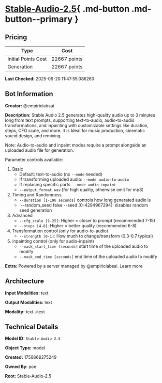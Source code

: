 # [Stable-Audio-2.5](https://poe.com/Stable-Audio-2.5){ .md-button .md-button--primary }

## Pricing

| Type | Cost |
|------|------|
| Initial Points Cost | 22667 points |
| Generation | 22667 points |

**Last Checked:** 2025-09-20 11:47:55.086260


## Bot Information

**Creator:** @empiriolabsai

**Description:** Stable Audio 2.5 generates high-quality audio up to 3 minutes long from text prompts, supporting text-to-audio, audio-to-audio transformations, and inpainting with customizable settings like duration, steps, CFG scale, and more. It is Ideal for music production, cinematic sound design, and remixing. 

Note: Audio-to-audio and inpaint modes require a prompt alongside an uploaded audio file for generation.

Parameter controls available:
1. Basic
   - Default: text-to-audio (no `--mode` needed)
   - If transforming uploaded audio: `--mode audio-to-audio`
   - If replacing specific parts: `--mode audio-inpaint`
   - `--output_format wav` (for high quality, otherwise omit for mp3)
2. Timing and Randomness 
   - `--duration [1-190 seconds]` controls how long generated audio is
   - '--random_seed false --seed [0-4294967294]' disables random seed generation
3. Advanced
   - `--cfg_scale [1-25]`: Higher = closer to prompt (recommended 7-15)
   - `--steps [4-8]`: Higher = better quality (recommended 6-8)
4. Transformation control (only for audio-to-audio)
   - `--strength [0-1]`: How much to change/transform (0.3-0.7 typical)
5. Inpainting control (only for audio-inpaint)
   - `--mask_start_time [seconds]` start time of the uploaded audio to modify
   - `--mask_end_time [seconds]` end time of the uploaded audio to modify

**Extra:** Powered by a server managed by @empiriolabsai. Learn more


## Architecture

**Input Modalities:** text

**Output Modalities:** text

**Modality:** text->text


## Technical Details

**Model ID:** `Stable-Audio-2.5`

**Object Type:** model

**Created:** 1756869275249

**Owned By:** poe

**Root:** Stable-Audio-2.5
